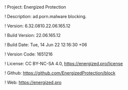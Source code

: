 ! Project: Energized Protection

! Description: ad.porn.malware blocking.

! Version: 6.32.0810.22.06.165.12

! Build Version: 22.06.165.12

! Build Date: Tue, 14 Jun 22 12:16:30 +06

! Version Code: 1651216

! License: CC BY-NC-SA 4.0, https://energized.pro/license

! Github: https://github.com/EnergizedProtection/block

! Web: https://energized.pro
